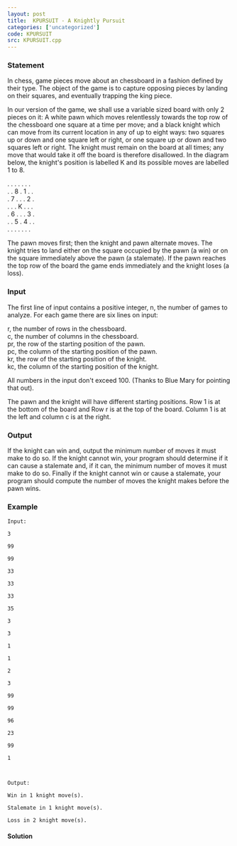 ```yaml
---
layout: post
title:  KPURSUIT - A Knightly Pursuit
categories: ['uncategorized']
code: KPURSUIT
src: KPURSUIT.cpp
---
```


### **Statement**

In chess, game pieces move about an chessboard in a fashion defined by their
type. The object of the game is to capture opposing pieces by landing on their
squares, and eventually trapping the king piece.  
  
In our version of the game, we shall use a variable sized board with only 2
pieces on it: A white pawn which moves relentlessly towards the top row of the
chessboard one square at a time per move; and a black knight which can move
from its current location in any of up to eight ways: two squares up or down
and one square left or right, or one square up or down and two squares left or
right. The knight must remain on the board at all times; any move that would
take it off the board is therefore disallowed. In the diagram below, the
knight's position is labelled K and its possible moves are labelled 1 to 8.  
  
. . . . . . .  
. . 8 . 1 . .  
. 7 . . . 2 .  
. . . K . . .  
. 6 . . . 3 .  
. . 5 . 4 . .  
. . . . . . .  
  
The pawn moves first; then the knight and pawn alternate moves. The knight
tries to land either on the square occupied by the pawn (a win) or on the
square immediately above the pawn (a stalemate). If the pawn reaches the top
row of the board the game ends immediately and the knight loses (a loss).

### Input

The first line of input contains a positive integer, n, the number of games to
analyze. For each game there are six lines on input:  
  
r, the number of rows in the chessboard.  
c, the number of columns in the chessboard.  
pr, the row of the starting position of the pawn.  
pc, the column of the starting position of the pawn.  
kr, the row of the starting position of the knight.  
kc, the column of the starting position of the knight.  
  
All numbers in the input don't exceed 100. (Thanks to Blue Mary for pointing
that out).  
  
The pawn and the knight will have different starting positions. Row 1 is at
the bottom of the board and Row r is at the top of the board. Column 1 is at
the left and column c is at the right.

### Output

If the knight can win and, output the minimum number of moves it must make to
do so. If the knight cannot win, your program should determine if it can cause
a stalemate and, if it can, the minimum number of moves it must make to do so.
Finally if the knight cannot win or cause a stalemate, your program should
compute the number of moves the knight makes before the pawn wins.

### Example

    
    
    Input:
    3
    99
    99
    33
    33
    33
    35
    3
    3
    1
    1
    2
    3
    99
    99
    96
    23
    99
    1
    
    Output:
    Win in 1 knight move(s).
    Stalemate in 1 knight move(s).
    Loss in 2 knight move(s).
    



#### **Solution**



